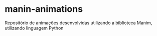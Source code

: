 # manin-animations
Repositório de animações desenvolvidas utilizando a biblioteca Manim, utilizando linguagem Python
